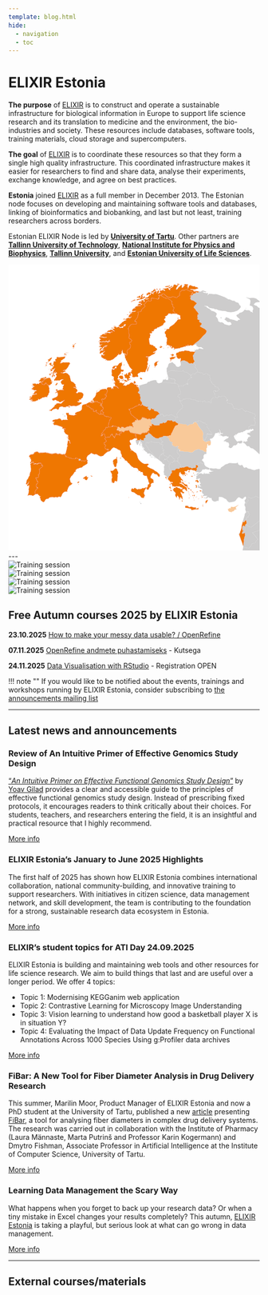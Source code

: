 ```yaml
---
template: blog.html
hide:
  - navigation
  - toc
---
```


# ELIXIR Estonia
<div class="elixir-main-container">
  <div class="elixir-main-text">
    <p><strong>The purpose</strong> of <a href="https://www.elixir-europe.org">ELIXIR</a> is to construct and
    operate a sustainable infrastructure for biological information in Europe to
    support life science research and its translation to medicine and the
    environment, the bio-industries and society. These resources include databases,
    software tools, training materials, cloud storage and supercomputers.</p>
    <p><strong>The goal</strong> of <a href="https://www.elixir-europe.org">ELIXIR</a> is to coordinate these
    resources so that they form a single high quality infrastructure. This
    coordinated infrastructure makes it easier for researchers to find and share
    data, analyse their experiments, exchange knowledge, and agree on best
    practices.</p>
    <p><strong>Estonia</strong> joined <a href="https://www.elixir-europe.org">ELIXIR</a> as a full member in
    December 2013. The Estonian node focuses on developing and maintaining software
    tools and databases, linking of bioinformatics and biobanking, and last but not
    least, training researchers across borders.</p>
    <p>Estonian ELIXIR Node is led by <strong><a href="https://www.ut.ee/en">University of Tartu</a></strong>.
    Other partners are
    <strong><a href="https://taltech.ee/en">Tallinn University of Technology</a></strong>,
    <strong><a href="https://kbfi.ee/?lang=en">National Institute for Physics and Biophysics</a></strong>,
    <strong><a href="https://www.tlu.ee/en">Tallinn University</a></strong>, and
    <strong><a href="https://www.emu.ee/en">Estonian University of Life Sciences</a></strong>.</p>
  </div>

  <div class="elixir-main-image">
    <img src="assets/images/elixir-map.png" alt="Map of Europe highlighting ELIXIR member countries in orange">
  </div>
</div>
---

<section id="lecturers" class="splide" aria-label="Our lecturers">
  <div class="splide__track">
		<div class="splide__list">
			<div class="splide__slide">
        <img src="/assets/images/trainers/01.jpg" width="400" height="400" alt="Training session">
      </div>
			<div class="splide__slide">
        <img src="/assets/images/trainers/02.jpg" width="400" height="400" alt="Training session">
      </div>
			<div class="splide__slide">
        <img src="/assets/images/trainers/03.jpg" width="400" height="400" alt="Training session">
      </div>
			<div class="splide__slide">
        <img src="/assets/images/trainers/04.jpg" width="400" height="400" alt="Training session">
      </div>
		</ul>
  </div>
</section>

<script>
  const splideOpts = {
    type: "loop",
    pagination: false,
    autoplay: true,
    width: 400,
    perPage: 1,
    start: Math.floor(Math.random() * 3),
  };
  document.addEventListener("DOMContentLoaded", () => new Splide("#lecturers", splideOpts).mount());
</script>

## Free Autumn courses 2025 by ELIXIR Estonia

**23.10.2025** [How to make your messy data usable? / OpenRefine](news/posts/2025/OpenRefine_Tartu_23-10-2025.md)

**07.11.2025** [OpenRefine andmete puhastamiseks](news/posts/2025/OpenRefine_TLU.md) - Kutsega

**24.11.2025** [Data Visualisation with RStudio](news/posts/2025/Data_visualisation_R.md) - Registration OPEN


!!! note ""
    If you would like to be notified about the events, trainings and workshops
    running by ELIXIR Estonia, consider subscribing to [the announcements mailing
    list](https://lists.ut.ee/wws/subscribe/elixir.news?previous_action=edit_list_request)


<hr class="elixir-clear" />

## Latest news and announcements


### Review of An Intuitive Primer of Effective Genomics Study Design

[“*An Intuitive Primer on Effective Functional Genomics Study Design*”](https://www.amazon.com/Intuitive-Primer-Effective-Functional-Genomics/dp/B0DT9JLT6S/ref=sr_1_1?crid=5BI8RC5JVU7G&dib=eyJ2IjoiMSJ9.H120vigtXK6rCO9fMttISA.selz7w3qgD8ZD-Ijrx993KubvqGOUcg6QLVgb0saoZw&dib_tag=se&keywords=An+Intuitive+Primer+on+Effective+Functional+Genomics+Study+Design&qid=1760528768&sprefix=an+intuitive+primer+on+effective+functional+genomics+study+design%2Caps%2C171&sr=8-1) by [Yoav Gilad](https://www.linkedin.com/in/yoav-gilad-3a5589130/) provides a clear and accessible guide to the principles of effective functional genomics study design. Instead of prescribing fixed protocols, it encourages readers to think critically about their choices. For students, teachers, and researchers entering the field, it is an insightful and practical resource that I highly recommend.

[More info](news/posts/2025/Review_GenomicsStudyDesign.md)


### ELIXIR Estonia’s January to June 2025 Highlights

The first half of 2025 has shown how ELIXIR Estonia combines international collaboration, national community-building, and innovative training to support researchers. With initiatives in citizen science, data management network, and skill development, the team is contributing to the foundation for a strong, sustainable research data ecosystem in Estonia.

[More info](news/posts/2025/Newsletter_2025-01.md)


### ELIXIR’s student topics for ATI Day 24.09.2025

ELIXIR Estonia is building and maintaining web tools and other resources for life science research. We aim to build things that last and are useful over a longer period. 
We offer 4 topics: 

* Topic 1: Modernising KEGGanim web application
* Topic 2: Contrastive Learning for Microscopy Image Understanding 
* Topic 3: Vision learning to understand how good a basketball player X is in situation Y? 
* Topic 4: Evaluating the Impact of Data Update Frequency on Functional Annotations Across 1000 Species Using g:Profiler data archives

[More info](news/posts/2025/Thesis_topics.md)


### FiBar: A New Tool for Fiber Diameter Analysis in Drug Delivery Research

This summer, Marilin Moor, Product Manager of ELIXIR Estonia and now a PhD student at the University of Tartu, published a new [article](https://doi.org/10.1016/j.ejps.2025.107179) presenting [FiBar](https://fibar.elixir.ut.ee/), a tool for analysing fiber diameters in complex drug delivery systems. The research was carried out in collaboration with the Institute of Pharmacy (Laura Männaste, Marta Putrinš and Professor Karin Kogermann) and Dmytro Fishman, Associate Professor in Artificial Intelligence at the Institute of Computer Science, University of Tartu.

[More info](https://elixir.ut.ee/news/2025/09/11/FiBar_aricle/) 


### Learning Data Management the Scary Way

What happens when you forget to back up your research data? Or when a tiny mistake in Excel changes your results completely? This autumn, [ELIXIR Estonia](https://elixir.ut.ee/) is taking a playful, but serious look at what can go wrong in data management.

[More info](https://elixir.ut.ee/news/2025/09/02/Data_Horror_Story_Event/) 


---
## External courses/materials

<div class="tile-grid">
<text-tile
  title="Hybrid: Emerging Applications of Microbes"
  description="This conference will delve into cutting-edge applications, from sustainable agriculture and bioremediation to breakthroughs in human and animal health, circular economy innovations, and next-generation food technologies. We will also spotlight microbial cell factories, synthetic biology, and microbial engineering as key drivers of progress in industrial and applied microbiology."
  deadline="Registration deadline: 23 October 2025"
  dates="Date: 6-7 November 2025"
  link="https://www.vibconferences.be/events/emerging-applications-of-microbes-3rd-edition"
  data-deadline-date="2025-10-24">
</text-tile>
<text-tile
  title="Material: GRAY SCOTT SCHOOL 2025 - Revolutions"
  description="The GRAY SCOTT SCHOOL 2025 - Revolutions will be a deep dive into High Performance Computing, computing optimisation, profiling, and software engineering. Before the summer school, Gray Scott Thursdays are 17 webinars to guide you through important topics such as CPU/GPU architectures, Unit Tests, Computing Precision, Memory Allocation and profiling, with modern C++, Rust, Fortran and Python languages, and libraries such as Sycl, EVE, Vulkan, CUDA, Thrust, PyTorch."
  link="https://cta-lapp.pages.in2p3.fr/cours/gray_scott_revolutions/grayscottrevolution/index.html"
  linktext="More info and recordings"
  data-added-date="2025-08-17">
  </text-tile>
</div>

<div class="tile-grid">
<text-tile
  title="Material: Deploying Nextflow pipelines in the cloud: a practical introduction"
  description="This webinar is designed for bioinformaticians, pipeline developers and users with a basic understanding of cloud computing concepts and Workflow Management systems. Throughout the session, you will learn how to configure a Nextflow pipeline, set up the necessary cloud infrastructure, and execute the BioSIFTR pipeline in the cloud."
  link="https://www.ebi.ac.uk/training/events/deploying-nextflow-pipelines-cloud-practical-introduction/"
  linktext="Recorded webinar and materials"
  data-added-date="2025-08-17">
  </text-tile>
  <text-tile
  title="WEBINAR recording: Deciphering AI for the Life Sciences"
  description="AI is reshaping life sciences by enabling researchers to analyze complex datasets, automate workflows, and gain deeper insights into biological processes. This introductory webinar will break down AI concepts, clarify key terminology, and showcase real-world examples of AI applications in the life sciences."
  link="https://www.youtube.com/watch?v=sbVzcrD-wko"
  linktext="More info"
  data-added-date="2025-08-17">
  </text-tile>
</div>

<div class="tile-grid">
<text-tile
  title="Material: Building capacity in Single-Cell and Spatial Omics"
  description="A list of course instances collected by the recent training survey conducted by the ELIXIR Single-Cell Omics Community. These courses have materials inc. slides and exercises available online, some of them provide recorded lectures too."
  link="https://www.singlecellomics.org/pages/training/index"
  linktext="More info"
  data-added-date="2025-08-17">
  </text-tile>
</div>

<div class="tile-grid">
<text-tile
 title="2026 EMBL Annual Poster for courses and conferences"
 description="The 2026 EMBL Annual Poster is out now, and it’s more than an events programme: it’s an invitation to discover what’s next in the life sciences."
 materials="https://www.embl.org/about/info/course-and-conference-office/wp-content/uploads/20250716_GenericPoster_2026_interaktiv.pdf"
 materialstext="Poster"
 data-added-date="2025-09-03">
 </text-tile>
</div>

<div class="tile-grid">
<text-tile
 title="The Netherlands: Dynamic Modeling in Systems Biology (Fundamental) 2025"
 description="The course is aimed at PhD students with a background in bioinformatics, systems biology, computer science or a related field, and life sciences. Participants from the private sector are also welcome. In this course we offer the participants the possibility to learn and exercise the modeling process. A considerable part of this course is spent on getting you acquainted with the optimization techniques that are nowadays available and widely used. The course is a mixture of theory sessions and computer practicals."
 link="https://www.dtls.nl/courses/dynamic-modeling-in-systems-biology-2025/"
 deadline="Registration deadline: 27 October 2025"
 dates="Date: 8-12 December 2025"
 data-deadline-date="2025-10-28">
 </text-tile>
</div>

<div class="tile-grid">
<text-tile
 title="Tallinn: LUMI Intro Course"
 description="Two-day hybrid course (online and on-site) that introduces the LUMI architecture and setup. It will include lessons about the hardware architecture, compiling, using software, and running jobs efficiently."
 link="https://www.lumi-supercomputer.eu/events/lumi-intro-course-tallinn/"
 deadline="Registration deadline: 14 Oct 2025"
 dates="Date: 20.-21.10.2025"
 data-deadline-date="2025-10-15">
 </text-tile>
 <text-tile
 title="LUMI Profiling and Optimization Workshop"
 description="The on-site 3-day course is designed for experienced HPC users. The course combines theoretical knowledge with practical hands-on exercises to maximize your efficiency on both CPU and GPU partitions."
 link=" https://www.lumi-supercomputer.eu/events/profiling-ws-tallinn/"
 deadline="Registration deadline: 14 Oct 2025"
 dates="Date: 22.-24.10.2025"
 data-deadline-date="2025-10-15">
 </text-tile>
</div>

<div class="tile-grid">
 <text-tile
 title="Switzerland: Best Practices for Investigating Gene Expression Differences by Biological Sex"
 description="This course is addressed to life scientists and computational biologists working in basic or biomedical research, on human or animals, involved in planning/experimental design and/or performing downstream analysis. Pure data analysts are welcome as they can have a role to play from the beginning of research projects!"
 link="https://www.sib.swiss/training/course/20251027_BIOSE"
 deadline="Registration deadline: 20 Oct 2025"
 dates="Date: 27 Oct 2025"
 data-deadline-date="2025-10-20">
 </text-tile>
</div>

<div class="tile-grid">
 <text-tile
 title="Online: Enhancing Data Support: Practical Reproducibility, Part 2"
 description="This session will provide a glimpse into version control with Git(-Hub) and the use of Jupyter Notebooks for reproducibility."
 link="https://csc.fi/koulutuskalenteri/enhancing-data-support-practical-reproducibility-part-2/"
 dates="Date: 29.10.2025"
 data-deadline-date="2025-10-29">
 </text-tile>
</div>

<div class="tile-grid">
 <text-tile
 title="Online: Qualitative Open Research: Meaningful Exchange and Mutual Learning"
 description="Dr Cole will commence this interactive webinar with an overview of empirical and conceptual work that connects qualitative research with open and reproducible research. She will highlight both relevant obstacles as well as underexplored opportunities for open and reproducible research. Next, Dr Jamieson will zoom in on a specific practice from qualitative scholarship, namely positionality statements, and examine how this practice can help quantitative research to become more open and transparent."
 link="https://events.teams.microsoft.com/event/5cbdf608-5301-4d8d-bf21-83af8571a3c4@335122f9-d4f4-4d67-a2fc-cd6dc20dde70"
 dates="Date: 16 Oct 2025"
 data-deadline-date="2025-10-16">
 </text-tile>
</div>

<div class="tile-grid">
<text-tile
 title="Online: Version Control with Git"
 description="This course is aimed at people who are interested in using a version control system for collaborative work, or simply to keep track of modifications in their scripts, files or code base. This includes people working on code development, but also scientists interested in improving the reproducibility of their data analyses by keeping track of their scripts using version control."
 link="https://www.sib.swiss/training/course/20251028_GIT"
 deadline="Registration deadline: 19 October 2025"
 dates="Date: 28 - 29 October 2025"
 materials="https://gitlab.sib.swiss/rengler/git_course_public/-/blob/main/README.md"
 data-deadline-date="2025-10-20">
 </text-tile>
 <text-tile
 title="Online: UNIX Shell Scripting in Life Sciences"
 description="This course targets UNIX users who have basic knowledge of interactive shell use  and are interested in moving from interactive to automated tasks."
 link="https://www.sib.swiss/training/course/20251105_ADVUN"
 deadline="Registration deadline: 15 October 2025"
 dates="Date: 4 afternoons, at 5, 12, 19 and 26 November 2025"
 materials="https://gitlab.sib.swiss/tjunier/scripting-course/-/blob/master/README.md"
 data-deadline-date="2025-10-16">
 </text-tile>
</div>

<div class="tile-grid">
<text-tile
 title="Online: Constraint-based modeling and design of metabolic networks with CellNetAnalyzer and CNApy 2025"
 description="This 2-days course introduces principles of constraint-based modeling and computational design of metabolic networks coupled with a live demonstration and hands-on exercises with the MATLAB package CellNetAnalyzer (CNA) and its Python-variant CNApy."
 link="https://www.denbi.de/training-courses-2025/1912-constraint-based-modeling-and-design-of-metabolic-networks-with-cellnetanalyzer-and-cnapy-2"
 dates="Date: 4 – 5 November 2025"
 data-deadline-date="2025-11-05">
 </text-tile>
 <text-tile
 title="Germany: Spring School - Interpretable Machine Learning Models in Biomedicine"
 description="Participants will gain hands-on experience in interpretable machine learning for multimodal biomedical data, developing the skills to collaboratively design and implement (publication-ready) bioinformatic analyses that drive insight and impact in translational research."
 link="https://www.denbi.de/training-courses-2025/1892-spring-school-interpretable-machine-learning-models-in-biomedicine"
 deadline="Registration deadline: early bird- 20 Oct 2025; 20 Nov 2025"
 dates="Date: 2-6 March 2026"
 data-deadline-date="2025-11-21">
 </text-tile>
</div>



<div class="tile-grid">
<text-tile
 title="Material: Our journey incorporating AI into our cancer computational research"
 description="Dr. Anna Trigos session focuses on exploring the real-world challenges that many researchers face before any models are built or predictions made. Expect practical reflections, and inspiration for those at the beginning of their own AI journeys."
 materials="https://www.youtube.com/watch?v=vCkGbWuyLaQ"
 materialstext="Webinar recording"
 data-added-date="2025-10-14">
 </text-tile>
</div>

<div class="tile-grid">
<text-tile
 title="Online: Optimizing Python Code for Better Performance"
 description="This course is addressed to life scientists, bioinformaticians and researchers who are familiar with writing Python code and core Python elements and would like to write more efficient code in order to crunch more data faster."
 link="https://www.sib.swiss/training/course/20251111_OPTPY"
 deadline="Registration deadline: 3 Nov 20205"
 dates="Date:  11 November 2025"
 data-deadline-date="2025-11-04">
 </text-tile>
 <text-tile
 title="Online: Ensuring More Accurate, Generalisable, and Interpretable Machine Learning Models for Bioinformatics"
 description="This course is addressed to life scientists, bioinformaticians, and computational biologists who would like to learn more about general best practices in Machine Learning and get more out of their Machine Learning models: more precise hyper-parameters, more generalizable models, and more interpretable models."
 link="https://www.sib.swiss/training/course/20251117_INTML"
 deadline="Registration deadline: 03 November 2025"
 dates="Date:  17 November 2025"
 data-deadline-date="2025-11-04">
 </text-tile>
</div>

<div class="tile-grid">
<text-tile
 title="Germany and Spain (parallel): Exploratory analysis of biological data: data carpentry"
 description="The missing step between data collection and research progress is a lack of training for researchers in crucial skills for effectively managing and analysing data, often in large amounts. Topics included: Data organisation and cleaning, Versioning with Git, Introduction to R, Data analysis and visualisation in R, Data analysis with applications to genomics."
 link="https://www.embl.org/about/info/course-and-conference-office/events/dtc26-01/"
 deadline="Registration deadline: 27 Oct 2025"
 dates="Date:  2 - 6 Feb 2026"
 data-deadline-date="2025-10-28">
 </text-tile>
 <text-tile
 title="Switzerland: Single-Cell Transcriptomics with R"
 description= "This course is intended for life scientists and bioinformaticians familiar with Next Generation Sequencing who want to acquire the necessary skills to analyse scRNA-seq gene expression data."
 link="https://www.sib.swiss/training/course/20251112_ISCTR"
 deadline="Registration deadline: 05 November 2025"
 dates="Date: 12 - 14 November 2025"
 data-deadline-date="2025-11-06">
 </text-tile>
</div>

<div class="tile-grid">
<text-tile
 title="Online: Single-cell RNA-seq analysis with Python"
 description="This course covers the analysis of single cell RNA sequencing (scRNA-seq) data using Python and command line tools. Participants will be guided through droplet-based scRNA-seq analysis pipelines from raw reads to cell clusters. You will explore and interpret single-cell RNA seq data using Python as well as the Single Cell Expression Atlas. Finally, you will put their knowledge into practice through a group challenge on the last day."
 link="https://www.ebi.ac.uk/training/events/single-cell-rna-seq-analysis-python-2026/"
 deadline="Registration deadline: 02 November 2025"
 dates="Date: 02 - 06 February 2026"
 data-deadline-date="2025-11-03">
 </text-tile>
 <text-tile
 title="Switzerland: Introduction to Sequencing Data Analysis"
 description="In this 3-day course, we will introduce the most widely used HTS technologies. Using different datasets, we will practice quality control, alignment of reads to a reference genome and visualize the output."
 link="https://www.sib.swiss/training/course/20251119_ISEDA"
 deadline="Registration deadline: 11 November 2025"
 dates="Date: 19 - 21 November 2025"
 data-deadline-date="2025-11-12">
 </text-tile>
</div>

<div class="tile-grid">
<text-tile
 title="Online: The mobile genome: genetic and physiological impacts of transposable elements"
 description="The 2025 Mobile Genome conference will assemble recognized experts from diverse disciplines (e.g., genomics, epigenetics, structural biology, evolutionary biology, and developmental biology), as well as the next generation of scientists who will become leaders in the field, to discuss the broad impact of TEs on organismal biology."
 link="https://www.embl.org/about/info/course-and-conference-office/events/mge25-01/"
 deadline="Registration deadline: 28 Oct 2025"
 dates="Date:  4-7 Nov 2025"
 data-deadline-date="2025-10-29">
 </text-tile>
 <text-tile
 title="Online: Cell biology of the nucleus"
 description="We intend to bring together scientists from a range of backgrounds working on different aspects of the nucleus, including nuclear architecture, nuclear envelope remodeling, nuclear transport, nuclear mechanics, molecular machines, nuclear divisions, evolution, and biophysics of the nucleus."
 link="https://www.embl.org/about/info/course-and-conference-office/events/ees25-07/"
 deadline="Registration deadline: 4 Nov 2025"
 dates="Date: 18 - 21 Nov 2025"
 data-deadline-date="2025-11-05">
 </text-tile>
</div>

<div class="tile-grid">
 <text-tile
 title="Online: Inferring bacterial pangenomes with gene-based approaches"
 description="Topics: properties of prokaryotic microbes which make pangenome-based analysis essential, the theoretical basis of gene-based methods for inferring bacterial pangenomes, contemporary and ongoing developments to this class of methods"
 link="https://www.ebi.ac.uk/training/events/inferring-bacterial-pangenomes-gene-based-approaches/#vf-tabs__section--tab1"
 dates="Date: 15 October 2025"
 data-deadline-date="2025-10-16">
 </text-tile>
</div>

<div class="tile-grid">
<text-tile
 title="Online: Making sense of massive genomic data by indexing at scale"
 description="This webinar introduces approaches to organising and searching large-scale genomic data, exploring how indexing strategies improve data accessibility, reproducibility, and analytical power. We’ll discuss current challenges, practical frameworks, and future directions for handling genomics at the population scale."
 link="https://www.ebi.ac.uk/training/events/making-sense-massive-genomic-data-indexing-scale/"
 dates="Date: 22 October 2025"
 data-deadline-date="2025-10-23">
 </text-tile>
 <text-tile
 title="Online: Pangenome graphs as a new paradigm in comparative genomics"
 description="Instead of describing genomes in a linear fashion, as is done conventionally, pangenome graphs represent population diversity as a network, compacting similar sequences and implicitly encoding variation. In this session, we will discuss different types of pangenome graphs and their applications, as well as tools developed by our group that leverage pangenome graphs to improve the accuracy of conventional bioinformatics tasks."
 link="https://www.ebi.ac.uk/training/events/pangenome-graphs-new-paradigm-comparative-genomics/"
 dates="Date: 05 November 2025"
 data-deadline-date="2025-11-06">
 </text-tile>
</div>

<div class="tile-grid">
<text-tile
 title="Online: Pangenome annotations and resources in Ensembl"
 description="Ensembl provides pangenome annotations for many eukaryotic species, including human, model organisms, livestock and crop plants. In this talk, we will detail the annotation process we have developed for pangenomes, including the strengths, limitations and future directions. We will also highlight some of the resources available in Ensembl around pangenomes and how to access them."
 link="https://www.ebi.ac.uk/training/events/pangenome-annotations-and-resources-ensembl/"
 dates="Date: 12 November 2025"
 data-deadline-date="2025-11-13">
 </text-tile>
 <text-tile
 title="Online: Chemicals in a biological context: metabolites, drugs, and beyond"
 description="This course is aimed at wet-lab scientists, such as cell biologists, enzymologists, biochemists and medicinal chemists, as well as bioinformaticians and those exploring cheminformatics. It is designed for those who would like to use EMBL-EBI data resources to interpret the effects of small molecule drugs binding to a biological target. No programming experience is required."
 link="https://www.ebi.ac.uk/training/events/chemicals-biological-context-metabolites-drugs-and-beyond/"
 deadline="Registration deadline: 19 October 2025"
 dates="Date: 13 November 2025"
 data-deadline-date="2025-10-20">
 </text-tile>
</div>

<div class="tile-grid">
<text-tile
 title="Webinar: Qualitative Open Research"
 description="Dr Cole will commence this interactive webinar with an overview of empirical and conceptual work that connects qualitative research with open and reproducible research. She will highlight both relevant obstacles as well as underexplored opportunities for open and reproducible research. Next, Dr Jamieson will zoom in on a specific practice from qualitative scholarship, namely positionality statements, and examine how this practice can help quantitative research to become more open and transparent. "
 link="https://events.teams.microsoft.com/event/5cbdf608-5301-4d8d-bf21-83af8571a3c4@335122f9-d4f4-4d67-a2fc-cd6dc20dde70"
 dates="Date: 16 Oct 2025"
 data-deadline-date="2025-10-17">
 </text-tile>
 <text-tile
 title="Webinar: One size does not fit all: New insights into qualitative data sharing"
 description="In this webinar we will be joined by three special guests from different disciplines and different areas of qualitative inquiry to discuss the unique contexts in which qualitative data sharing should not only be considered but also encouraged and those where a push for openness can lead to many ethical dilemmas or even harm.
Our answer is that one solution simply cannot fit all and qualitative data sharing should be assessed individually, taking into consideration contextual information on the background, method, research tradition and participating communities. "
 link="https://www.openscience.no/one-size-does-not-fit-all-new-insights-qualitative-data-sharing"
 dates="Date: 20 Oct 2025"
 data-deadline-date="2025-10-21">
 </text-tile>
</div>

<div class="tile-grid">
<text-tile
 title="Webinar: Who Owns Our Knowledge? The Future of Equitable Open Access"
 description="Who truly owns the knowledge we create? As open access grows, so do concerns about commercialization, AI exploitation, and inequitable participation. This webinar will explore how to design open access models that center community ownership, protect against extractive practices, and amplify marginalized voices. Panelists will share strategies for balancing openness with privacy and consent, ensuring a future where knowledge is not only free to access but also ethically and equitably shared. "
 link="https://events.teams.microsoft.com/event/71ff1254-e8fc-42b2-afd0-d8267491f870@068bde83-3dda-41fc-9565-4b16e4ebb35b"
 dates="Date: 20 Oct 2025"
 data-deadline-date="2025-10-21">
 </text-tile>
 <text-tile
 title="Webinar: Reusing Research Data: Opportunities, Challenges, and the FAIR Way Forward"
 description="Making sense of someone else’s data isn’t always easy. What are the challenges of interpreting and integrating datasets generated by others? Why is it crucial that the FAIR principles – Findable, Accessible, Interoperable, and Resuable, are followed when data are shared?
In this session, we’ll hear from two experienced practitioners of secondary data analysis. Join us to learn how FAIR data can lead to new discoveries — and what it takes to make that happen"
 link="https://www.openscience.no/reusing-research-data-opportunities-challenges-and-fair-way-forward"
 dates="Date: 22 Oct 2025"
 data-deadline-date="2025-10-23">
 </text-tile>
</div>

<div class="tile-grid">
<text-tile
 title="Online: Fast forward Open Science"
 description="As part of International Open Access Week 2025, experts will share insights on open access publishing, research data management, open source code and software, and open education. "
 link="https://www.circle-u.eu/events/2025/fast-forward-open-science.html"
 deadline="Registration deadline: 20 oct 2025"
 dates="Date: 22 Oct 2025"
 data-deadline-date="2025-10-21">
 </text-tile>
 <text-tile
 title="Open Data in the Humanities: Balancing Legal Constraints, FAIR Principles and AI"
 description="In our online presentation, we share practical experiences from our collaboration with humanities projects. Our focus is on facilitating the sharing and reuse of data by providing clear legal information for the users of our platform. But the reality is often complex: many cultural institutions do not make their archives publicly available or do not allow the data to be reused in its entirety. How could a project reuse material that they are not allowed to share publicly?In addition, new technologies such as AI raise questions – and sometimes fears. What influence can it have on the open access mentality?"
 link="https://dasch.swiss/news/openaccessweek"
 dates="Date: 23 Oct 2025"
 data-deadline-date="2025-10-24">
 </text-tile>
</div>

<div class="tile-grid">
<text-tile
 title="Webinar: Horizon Europe Open Science requirements in practice"
 description="We will present the HE requirements, followed by some time for your questions to our experts. You will also get a preview of the main tools and services OpenAIRE provides to help project coordinators and research support staff on the requirements' compliance."
 link="https://zoom.us/webinar/register/WN_xqsYqxUwTAOWvAOW_jtAPQ#/registration"
 dates="Date: 4 Nov 2025"
 data-deadline-date="2025-11-05">
 </text-tile>
 <text-tile
 title="Hybrid: Open Science in the Light of Geopolitical Polarization"
 description="The current geopolitical landscape is characterized by rising political and trade tensions as well as heightened economic interest in scientific innovation. This polarization has significant implications for the global scientific community, particularly in the pursuit of Open Science. Could the naivety of science be exploited? Where is the line between scientific idealism and naivety? As major global powers engage in systemic rivalries, the conduct of science is increasingly influenced by national security concerns, export controls, and sanctions that can restrict the free flow of ideas, data, and researchers across borders. Meanwhile, global challenges such as pandemics, climate change, and technology-based development require international scientific collaboration and universal knowledge development. The normative nature of the scientific ethos is increasingly in tension with political forces that demand that science be both vigilant and competitive.
How can Open Science – with its emphasis on transparency, collaboration, efficiency and validity of scientific results – be sustained in the light of these competing interests?"
 link="https://osip.mpdl.mpg.de/open-science-days/"
 dates="Date: 10-11 Nov 2025"
 data-deadline-date="2025-11-11">
 </text-tile>
</div>

<div class="tile-grid">
 <text-tile
 title="Online: Introduction to Research Software Management"
 description="Research Software (e.g. computer code, statistical packages, scientific apps) plays a crucial role in research projects, contributing to the reproducibility and reliability of results. In this introductory workshop, learn the basic concepts of managing research software, including best practices, version control, and documentation with Github/Gitlab. Through practical examples, explore key concepts for software management plans and how they are applied in practice."
 link="https://library.maastrichtuniversity.nl/course/introduction-to-research-software-management/"
 dates="Date: 17 Nov 2025"
 data-deadline-date="2025-11-18">
 </text-tile>
</div>
